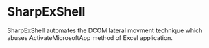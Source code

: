 # SharpExShell
 SharpExShell automates the DCOM lateral movment technique which abuses ActivateMicrosoftApp method of Excel application.
